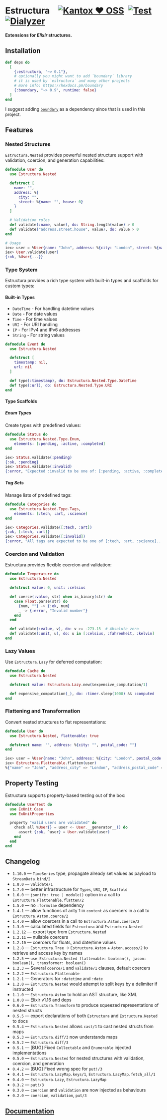 # Estructura    [![Kantox ❤ OSS](https://img.shields.io/badge/❤-kantox_oss-informational.svg)](https://kantox.com/)  [![Test](https://github.com/am-kantox/estructura/workflows/Test/badge.svg)](https://github.com/am-kantox/estructura/actions?query=workflow%3ATest)  [![Dialyzer](https://github.com/am-kantox/estructura/workflows/Dialyzer/badge.svg)](https://github.com/am-kantox/estructura/actions?query=workflow%3ADialyzer)

**Extensions for _Elixir_ structures.**

## Installation

```elixir
def deps do
  [
    {:estructura, "~> 0.1"},
    # optionally you might want to add `boundary` library 
    # it is used by `estructura` and many other projects
    # more info: https://hexdocs.pm/boundary
    {:boundary, "~> 0.9", runtime: false}
  ]
end
```
I suggest adding [`boundary`](https://hexdocs.pm/boundary) as a dependency since that is used in this project.

## Features

### Nested Structures

`Estructura.Nested` provides powerful nested structure support with validation, coercion, and generation capabilities:

```elixir
defmodule User do
  use Estructura.Nested

  defstruct [
    name: "",
    address: %{
      city: "",
      street: %{name: "", house: 0}
    }
  ]

  # Validation rules
  def validate(:name, value), do: String.length(value) > 0
  def validate("address.street.house", value), do: value > 0
end

# Usage
iex> user = %User{name: "John", address: %{city: "London", street: %{name: "High St", house: 42}}}
iex> User.validate(user)
{:ok, %User{...}}
```

### Type System

Estructura provides a rich type system with built-in types and scaffolds for custom types:

#### Built-in Types

- `DateTime` - For handling datetime values
- `Date` - For date values
- `Time` - For time values
- `URI` - For URI handling
- `IP` - For IPv4 and IPv6 addresses
- `String` - For string values

```elixir
defmodule Event do
  use Estructura.Nested

  defstruct [
    timestamp: nil,
    url: nil
  ]

  def type(:timestamp), do: Estructura.Nested.Type.DateTime
  def type(:url), do: Estructura.Nested.Type.URI
end
```

#### Type Scaffolds

##### Enum Types

Create types with predefined values:

```elixir
defmodule Status do
  use Estructura.Nested.Type.Enum,
    elements: [:pending, :active, :completed]
end

iex> Status.validate(:pending)
{:ok, :pending}
iex> Status.validate(:invalid)
{:error, "Expected :invalid to be one of: [:pending, :active, :completed]"}
```

##### Tag Sets

Manage lists of predefined tags:

```elixir
defmodule Categories do
  use Estructura.Nested.Type.Tags,
    elements: [:tech, :art, :science]
end

iex> Categories.validate([:tech, :art])
{:ok, [:tech, :art]}
iex> Categories.validate([:invalid])
{:error, "All tags are expected to be one of [:tech, :art, :science]..."}
```

### Coercion and Validation

Estructura provides flexible coercion and validation:

```elixir
defmodule Temperature do
  use Estructura.Nested

  defstruct value: 0, unit: :celsius

  def coerce(:value, str) when is_binary(str) do
    case Float.parse(str) do
      {num, ""} -> {:ok, num}
      _ -> {:error, "Invalid number"}
    end
  end

  def validate(:value, v), do: v >= -273.15  # Absolute zero
  def validate(:unit, u), do: u in [:celsius, :fahrenheit, :kelvin]
end
```

### Lazy Values

Use `Estructura.Lazy` for deferred computation:

```elixir
defmodule Cache do
  use Estructura.Nested

  defstruct value: Estructura.Lazy.new(&expensive_computation/1)

  def expensive_computation(_), do: :timer.sleep(1000) && :computed
end
```

### Flattening and Transformation

Convert nested structures to flat representations:

```elixir
defmodule User do
  use Estructura.Nested, flattenable: true

  defstruct name: "", address: %{city: "", postal_code: ""}
end

iex> user = %User{name: "John", address: %{city: "London", postal_code: "SW1"}}
iex> Estructura.Flattenable.flatten(user)
%{"name" => "John", "address_city" => "London", "address_postal_code" => "SW1"}
```

## Property Testing

Estructura supports property-based testing out of the box:

```elixir
defmodule UserTest do
  use ExUnit.Case
  use ExUnitProperties

  property "valid users are validated" do
    check all %User{} = user <- User.__generator__() do
      assert {:ok, ^user} = User.validate(user)
    end
  end
end
```

## Changelog
* `1.10.0` — `TimeSeries` type, propagate already set values as payload to `StreamData.bind/2`
* `1.8.0` — `validate/1`
* `1.7.0` — better infrastructure for `Types`, `URI`, `IP`, `Scaffold`
* `1.6.0` — `jsonify: true | module()` option in a call to `Estructura.Flattenable.flatten/2`
* `1.5.0` — no `:formulae` dependency
* `1.4.1` — allow functions of arity 1 in `content` as coercers in a call to `Estructura.Aston.coerce/2`
* `1.4.0` — allow coercers in a call to `Estructura.Aston.coerce/2`
* `1.3.0` — calculated fields for `Estructura` and `Estructura.Nested`
* `1.2.12` — export type from `Estructura.Nested`
* `1.2.11` — nullable coercers
* `1.2.10` — coercers for floats, and date/time values
* `1.2.8` — `Estructura.Tree` → `Estructura.Aston` + `Aston.access/2` to retrieve and access key by names
* `1.2.5` — `use Estructura.Nested flattenable: boolean(), jason: boolean(), transformer: boolean()`
* `1.2.3` — Several `coerce/1` and `validate/1` clauses, default coercers
* `1.2.2` — `Estructura.Flattenable`
* `1.2.1` — Generators for `:datetime` and `:date`
* `1.2.0` — `Estructura.Nested` would attempt to split keys by a delimiter if instructed
* `1.1.0` — `Estructura.Aston` to hold an AST structure, like XML
* `1.0.0` — Elixir v1.16 and deps
* `0.6.0` — `Estructura.Transform` to produce squeezed representations of nested structs
* `0.5.5` — export declarations of both `Estructura` and `Estructura.Nested` to docs
* `0.5.4` — `Estructura.Nested` allows `cast/1` to cast nested structs from maps
* `0.5.3` — `Estructura.diff/3` now understands maps
* `0.5.2` — `Estructura.diff/3`
* `0.5.1` — [BUG] Fixed `Collectable` and `Enumerable` injected implementations
* `0.5.0` — `Estructura.Nested` for nested structures with validation, coercion, and generation
* `0.4.2` — [BUG] Fixed wrong spec for `put!/3`
* `0.4.1` — `Estructura.LazyMap.keys/1`, `Estructura.LazyMap.fetch_all/1`
* `0.4.0` — `Estructura.Lazy`, `Estructura.LazyMap`
* `0.3.2` — `put!/3`
* `0.3.0` — `coercion` and `validation` are now injected as behaviours
* `0.2.0` — `coercion`, `validation`, `put/3`

## [Documentation](https://hexdocs.pm/estructura)

